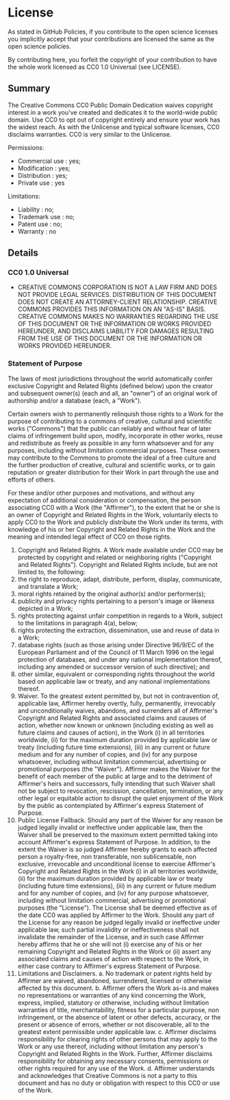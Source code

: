 # License

As stated in GitHub Policies, if you contribute to the open science
licenses you implicitly accept that your contributions are licensed
the same as the open science policies.

By contributing here, you forfeit the copyright of your contribution
to have the whole work licensed as CC0 1.0 Universal (see LICENSE).

## Summary

The Creative Commons CC0 Public Domain Dedication waives copyright
interest in a work you've created and dedicates it to the world-wide
public domain. Use CC0 to opt out of copyright entirely and ensure
your work has the widest reach. As with the Unlicense and typical
software licenses, CC0 disclaims warranties. CC0 is very similar
to the Unlicense.

Permissions:

- Commercial use : yes;
- Modification : yes;
- Distribution : yes;
- Private use : yes

Limitations:

- Liability : no;
- Trademark use : no;
- Patent use : no;
- Warranty : no

## Details

### CC0 1.0 Universal

-    CREATIVE COMMONS CORPORATION IS NOT A LAW FIRM AND DOES NOT PROVIDE
    LEGAL SERVICES. DISTRIBUTION OF THIS DOCUMENT DOES NOT CREATE AN
    ATTORNEY-CLIENT RELATIONSHIP. CREATIVE COMMONS PROVIDES THIS
    INFORMATION ON AN "AS-IS" BASIS. CREATIVE COMMONS MAKES NO WARRANTIES
    REGARDING THE USE OF THIS DOCUMENT OR THE INFORMATION OR WORKS
    PROVIDED HEREUNDER, AND DISCLAIMS LIABILITY FOR DAMAGES RESULTING FROM
    THE USE OF THIS DOCUMENT OR THE INFORMATION OR WORKS PROVIDED
    HEREUNDER.

### Statement of Purpose

The laws of most jurisdictions throughout the world automatically confer
exclusive Copyright and Related Rights (defined below) upon the creator
and subsequent owner(s) (each and all, an "owner") of an original work of
authorship and/or a database (each, a "Work").

Certain owners wish to permanently relinquish those rights to a Work for
the purpose of contributing to a commons of creative, cultural and
scientific works ("Commons") that the public can reliably and without fear
of later claims of infringement build upon, modify, incorporate in other
works, reuse and redistribute as freely as possible in any form whatsoever
and for any purposes, including without limitation commercial purposes.
These owners may contribute to the Commons to promote the ideal of a free
culture and the further production of creative, cultural and scientific
works, or to gain reputation or greater distribution for their Work in
part through the use and efforts of others.

For these and/or other purposes and motivations, and without any
expectation of additional consideration or compensation, the person
associating CC0 with a Work (the "Affirmer"), to the extent that he or she
is an owner of Copyright and Related Rights in the Work, voluntarily
elects to apply CC0 to the Work and publicly distribute the Work under its
terms, with knowledge of his or her Copyright and Related Rights in the
Work and the meaning and intended legal effect of CC0 on those rights.

1. Copyright and Related Rights. A Work made available under CC0 may be
  protected by copyright and related or neighboring rights ("Copyright and
  Related Rights"). Copyright and Related Rights include, but are not
  limited to, the following:
  1. the right to reproduce, adapt, distribute, perform, display,
     communicate, and translate a Work;
  2. moral rights retained by the original author(s) and/or performer(s);
  3. publicity and privacy rights pertaining to a person's image or
     likeness depicted in a Work;
  4. rights protecting against unfair competition in regards to a Work,
     subject to the limitations in paragraph 4(a), below;
  5. rights protecting the extraction, dissemination, use and reuse of data
     in a Work;
  6. database rights (such as those arising under Directive 96/9/EC of the
     European Parliament and of the Council of 11 March 1996 on the legal
     protection of databases, and under any national implementation
     thereof, including any amended or successor version of such
     directive); and
  7. other similar, equivalent or corresponding rights throughout the
     world based on applicable law or treaty, and any national
     implementations thereof.
2. Waiver. To the greatest extent permitted by, but not in contravention
  of, applicable law, Affirmer hereby overtly, fully, permanently,
  irrevocably and unconditionally waives, abandons, and surrenders all of
  Affirmer's Copyright and Related Rights and associated claims and causes
  of action, whether now known or unknown (including existing as well as
  future claims and causes of action), in the Work (i) in all territories
  worldwide, (ii) for the maximum duration provided by applicable law or
  treaty (including future time extensions), (iii) in any current or future
  medium and for any number of copies, and (iv) for any purpose whatsoever,
  including without limitation commercial, advertising or promotional
  purposes (the "Waiver"). Affirmer makes the Waiver for the benefit of each
  member of the public at large and to the detriment of Affirmer's heirs and
  successors, fully intending that such Waiver shall not be subject to
  revocation, rescission, cancellation, termination, or any other legal or
  equitable action to disrupt the quiet enjoyment of the Work by the public
  as contemplated by Affirmer's express Statement of Purpose.
3. Public License Fallback. Should any part of the Waiver for any reason
  be judged legally invalid or ineffective under applicable law, then the
  Waiver shall be preserved to the maximum extent permitted taking into
  account Affirmer's express Statement of Purpose. In addition, to the
  extent the Waiver is so judged Affirmer hereby grants to each affected
  person a royalty-free, non transferable, non sublicensable, non exclusive,
  irrevocable and unconditional license to exercise Affirmer's Copyright and
  Related Rights in the Work (i) in all territories worldwide, (ii) for the
  maximum duration provided by applicable law or treaty (including future
  time extensions), (iii) in any current or future medium and for any number
  of copies, and (iv) for any purpose whatsoever, including without
  limitation commercial, advertising or promotional purposes (the
  "License"). The License shall be deemed effective as of the date CC0 was
  applied by Affirmer to the Work. Should any part of the License for any
  reason be judged legally invalid or ineffective under applicable law, such
  partial invalidity or ineffectiveness shall not invalidate the remainder
  of the License, and in such case Affirmer hereby affirms that he or she
  will not (i) exercise any of his or her remaining Copyright and Related
  Rights in the Work or (ii) assert any associated claims and causes of
  action with respect to the Work, in either case contrary to Affirmer's
  express Statement of Purpose.
4. Limitations and Disclaimers.
 a. No trademark or patent rights held by Affirmer are waived, abandoned,
    surrendered, licensed or otherwise affected by this document.
 b. Affirmer offers the Work as-is and makes no representations or
    warranties of any kind concerning the Work, express, implied,
    statutory or otherwise, including without limitation warranties of
    title, merchantability, fitness for a particular purpose, non
    infringement, or the absence of latent or other defects, accuracy, or
    the present or absence of errors, whether or not discoverable, all to
    the greatest extent permissible under applicable law.
 c. Affirmer disclaims responsibility for clearing rights of other persons
    that may apply to the Work or any use thereof, including without
    limitation any person's Copyright and Related Rights in the Work.
    Further, Affirmer disclaims responsibility for obtaining any necessary
    consents, permissions or other rights required for any use of the
    Work.
 d. Affirmer understands and acknowledges that Creative Commons is not a
    party to this document and has no duty or obligation with respect to
    this CC0 or use of the Work.

